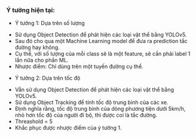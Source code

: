 ### Ý tưởng hiện tại:
- Ý tưởng 1: Dựa trên số lượng
+ Sử dụng Object Detection để phát hiện các loại vật thể bằng YOLOv5.
+ Sau đó cho qua một Machine Learning model để đưa ra prediction tắc đường hay không. 
+ Cụ thể, với số lượng của mỗi class sẽ là một feature, sẽ cần phải label 1 lần nữa cho phần ML.
+ Nhược điểm: Chỉ dùng trên một tuyến đường cụ thể.
- Ý tưởng 2: Dựa trên tốc độ
+ Vẫn sử dụng Object Detection để phát hiện các loại vật thể bằng YOLOv5.
+ Sử dụng Object Tracking để tính tốc độ trung bình của các xe.
+ Định nghĩa rằng, tốc độ trung bình của dòng phương tiện dưới 5km/h, nhỏ hơn tốc độ của người đi bộ, thì được coi là tắc đường.
+ Threashold = 5
+ Khắc phục được nhược điểm của ý tưởng 1.

